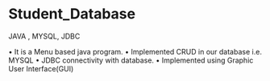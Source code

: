 # Student_Database


JAVA , MYSQL, JDBC


• It is a Menu based java program.
• Implemented CRUD in our database i.e. MYSQL
• JDBC connectivity with database.
• Implemented using Graphic User Interface(GUI)



